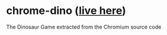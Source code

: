# chrome-dino ([live here](https://architbhonsle.github.io/chrome-dino/))
The Dinosaur Game extracted from the Chromium source code
